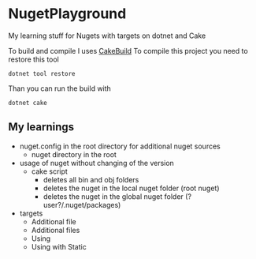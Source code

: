 # NugetPlayground 

My learning stuff for Nugets with targets on dotnet
and Cake

To build and compile I uses [CakeBuild](https://cakebuild.net/)
To compile this project you need to restore this tool

```
dotnet tool restore
```

Than you can run the build with

```
dotnet cake 
```


## My learnings

* nuget.config in the root directory for additional nuget sources
  * nuget directory in the root
* usage of nuget without changing of the version
  * cake script
    * deletes all bin and obj folders
    * deletes the nuget in the local nuget folder (root nuget)
    * deletes the nuget in the global nuget folder (?user?/.nuget/packages)     
* targets
    * Additional file
    * Additional files
    * Using
    * Using with Static







